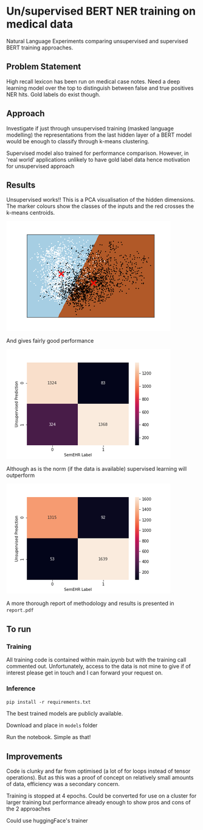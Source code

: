 # Un/supervised BERT NER training on medical data

Natural Language Experiments comparing unsupervised and supervised BERT training approaches.

## Problem Statement

High recall lexicon has been run on medical case notes. Need a deep learning
model over the top to distinguish between false and true positives NER hits. 
Gold labels do exist though.

## Approach

Investigate if just through unsupervised training (masked language modelling)
the representations from the last hidden layer of a BERT model would be enough to 
classify through k-means clustering.

Supervised model also trained for performance comparison. However, in 'real world'
applications unlikely to have gold label data hence motivation for unsupervised approach

## Results

Unsupervised works!! This is a PCA visualisation of the hidden dimensions. The marker colours show the classes of the inputs and the red crosses the k-means centroids. 

![Unsupervised PCA](./figures/Unsupervised_PCA.png)

And gives fairly good performance 

![Unsupervised Confusion Matrix](./figures/Unsupervised_Confusion_Matrix.png)

Although as is the norm (if the data is available) supervised learning will outperform

![Supervised Confusion Matrix](./figures/Supervised_Confusion_Matrix.png)

A more thorough report of methodology and results is presented in `report.pdf`

## To run

### Training

All training code is contained within main.ipynb but with the training call commented out. 
Unfortunately, access to the data is not mine to give if of interest please get in touch and I 
can forward your request on.

### Inference

`pip install -r requirements.txt`

The best trained models are publicly available.

Download and place in `models` folder

Run the notebook. Simple as that!

## Improvements

Code is clunky and far from optimised (a lot of for loops instead of tensor operations).
But as this was a proof of concept on relatively small amounts of data, efficiency was a 
secondary concern.

Training is stopped at 4 epochs. Could be converted for use on a cluster for larger training
but performance already enough to show pros and cons of the 2 approaches

Could use huggingFace's trainer

